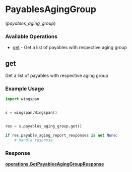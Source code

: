 # PayablesAgingGroup
(*payables_aging_group*)

### Available Operations

* [get](#get) - Get a list of payables with respective aging group

## get

Get a list of payables with respective aging group

### Example Usage

```python
import wingspan


s = wingspan.Wingspan()


res = s.payables_aging_group.get()

if res.payable_aging_report_responses is not None:
    # handle response
```


### Response

**[operations.GetPayablesAgingGroupResponse](../../models/operations/getpayablesaginggroupresponse.md)**

